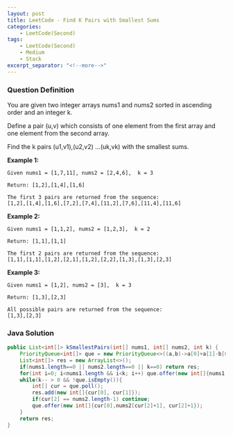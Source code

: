 ```yaml
---
layout: post
title: LeetCode - Find K Pairs with Smallest Sums
categories:
    - LeetCode(Second)
tags:
    - LeetCode(Second)
    - Medium
    - Stack
excerpt_separator: "<!--more-->"
---
```


### Question Definition
You are given two integer arrays nums1 and nums2 sorted in ascending order and an integer k.

Define a pair (u,v) which consists of one element from the first array and one element from the second array.

Find the k pairs (u1,v1),(u2,v2) ...(uk,vk) with the smallest sums.
<!--more-->
**Example 1:**
```
Given nums1 = [1,7,11], nums2 = [2,4,6],  k = 3

Return: [1,2],[1,4],[1,6]

The first 3 pairs are returned from the sequence:
[1,2],[1,4],[1,6],[7,2],[7,4],[11,2],[7,6],[11,4],[11,6]
```
**Example 2:**
```
Given nums1 = [1,1,2], nums2 = [1,2,3],  k = 2

Return: [1,1],[1,1]

The first 2 pairs are returned from the sequence:
[1,1],[1,1],[1,2],[2,1],[1,2],[2,2],[1,3],[1,3],[2,3]
```
**Example 3:**
```
Given nums1 = [1,2], nums2 = [3],  k = 3

Return: [1,3],[2,3]

All possible pairs are returned from the sequence:
[1,3],[2,3]
```
### Java Solution
```java
public List<int[]> kSmallestPairs(int[] nums1, int[] nums2, int k) {
    PriorityQueue<int[]> que = new PriorityQueue<>((a,b)->a[0]+a[1]-b[0]-b[1]);
    List<int[]> res = new ArrayList<>();
    if(nums1.length==0 || nums2.length==0 || k==0) return res;
    for(int i=0; i<nums1.length && i<k; i++) que.offer(new int[]{nums1[i], nums2[0], 0});
    while(k-- > 0 && !que.isEmpty()){
        int[] cur = que.poll();
        res.add(new int[]{cur[0], cur[1]});
        if(cur[2] == nums2.length-1) continue;
        que.offer(new int[]{cur[0],nums2[cur[2]+1], cur[2]+1});
    }
    return res;
}
```